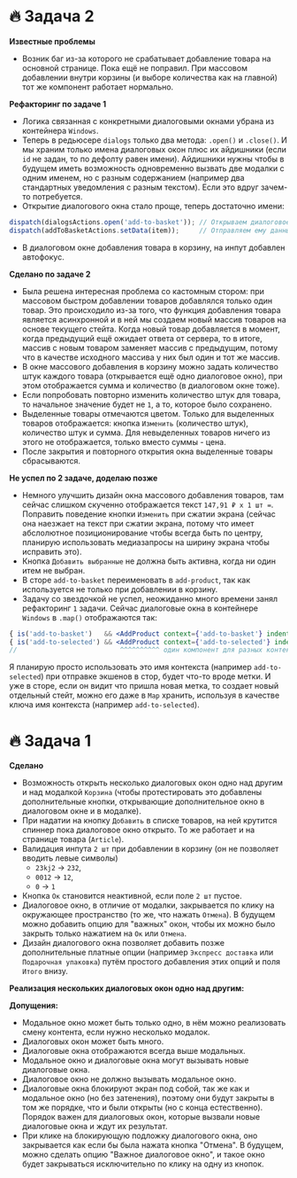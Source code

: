 # 🔥 Задача 2

**Известные проблемы**
- Возник баг из-за которого не срабатывает добавление товара на основной странице. Пока ещё не поправил. При массовом добавлении внутри корзины (и выборе количества как на главной) тот же компонент работает нормально.

**Рефакторинг по задаче 1**
- Логика связанная с конкретными диалоговыми окнами убрана из контейнера `Windows`.
- Теперь в редьюсере `dialogs` только два метода: `.open()` и `.close()`. И мы храним только имена диалоговых окон плюс их айдишники (если `id` не задан, то по дефолту равен имени). Айдишники нужны чтобы в будущем иметь возможность одновременно вызвать две модалки с одним именем, но с разным содержанием (например два стандартных уведомления с разным текстом). Если это вдруг зачем-то потребуется.
- Открытие диалогового окна стало проще, теперь достаточно имени:
```js
dispatch(dialogsActions.open('add-to-basket')); // Открываем диалоговое окно
dispatch(addToBasketActions.setData(item));     // Отправляем ему данные (если требуется)
```
- В диалоговом окне добавления товара в корзину, на инпут добавлен автофокус.

**Сделано по задаче 2**
- Была решена интересная проблема со кастомным стором: при массовом быстром добавлении товаров добавлялся только один товар. Это происходило из-за того, что функция добавления товара является асинхронной и в ней мы создаем новый массив товаров на основе текущего стейта. Когда новый товар добавляется в момент, когда предыдущий ещё ожидает ответа от сервера, то в итоге, массив с новым товаром заменяет массив с предыдущим, потому что в качестве исходного массива у них был один и тот же массив.
- В окне массового добавления в корзину можно задать количество штук каждого товара (открывается ещё одно диалоговое окно), при этом отображается сумма и количество (в диалоговом окне тоже).
- Если попробовать повторно изменить количество штук для товара, то начальное значение будет не `1`, а то, которое было сохранено.
- Выделенные товары отмечаются цветом. Только для выделенных товаров отображается: кнопка `Изменить` (количество штук), количество штук и сумма. Для невыделенных товаров ничего из этого не отображается, только вместо суммы - цена.
- После закрытия и повторного открытия окна выделенные товары сбрасываются.

**Не успел по 2 задаче, доделаю позже**
- Немного улучшить дизайн окна массового добавления товаров, там сейчас слишком скученно отображается текст `147,91 ₽ x 1 шт =`. Поправить поведение кнопки `Изменить` при сжатии экрана (сейчас она наезжает на текст при сжатии экрана, потому что имеет абслолютное позиционирование чтобы всегда быть по центру, планирую использовать медиазапросы на ширину экрана чтобы исправить это).
- Кнопка `Добавить выбранные` не должна быть активна, когда ни один итем не выбран.
- В сторе `add-to-basket` переименовать  в `add-product`, так как используется не только при добавлении в корзину.
- Задачу со звездочкой не успел, неожиданно много времени занял рефакторинг `1` задачи. Сейчас диалоговые окна в контейнере `Windows` в `.map()` отображаются так:
```jsx
{ is('add-to-basket')   && <AddProduct context={'add-to-basket'} indent={index} /> }
{ is('add-to-selected') && <AddProduct context={'add-to-selected'} indent={index} /> }
//                          ^^^^^^^^^^ один компонент для разных контекстов
```
Я планирую просто использовать это имя контекста (например `add-to-selected`) при отправке экшенов в стор, будет что-то вроде метки. И уже в сторе, если он видит что пришла новая метка, то создает новый отдельный стейт, можно его даже в `Map` хранить, используя в качестве ключа имя контекста (например `add-to-selected`).

# 🔥 Задача 1

**Сделано**
- Возможность открыть несколько диалоговых окон одно над другим и над модалкой `Корзина` (чтобы протестировать это добавлены дополнительные кнопки, открывающие дополнительное окно в диалоговом окне и в модалке).
- При надатии на кнопку `Добавить` в списке товаров, на ней крутится спиннер пока диалоговое окно открыто. То же работает и на странице товара (`Article`).
- Валидация инпута `2 шт` при добавлении в корзину (он не позволяет вводить левые символы)
  - `23kj2` -> `232`,
  - `0012`  -> `12`,
  - `0`     -> `1`
- Кнопка `Ок` становится неактивной, если поле `2 шт` пустое.
- Диалоговое окно, в отличие от модалки, закрывается по клику на окружающее пространство (то же, что нажать `Отмена`). В будущем можно добавить опцию для "важных" окон, чтобы их можно было закрыть только нажатием на `Ок` или `Отмена`.
- Дизайн диалогового окна позволяет добавить позже дополнительные платные опции (например `Экспресс доставка` или `Подарочная упаковка`) путём простого добавления этих опций и поля `Итого` внизу.

**Реализация нескольких диалоговых окон одно над другим:**

**Допущения:**
 - Модальное окно может быть только одно, в нём можно реализовать смену контента, если нужно несколько модалок.
 - Диалоговых окон может быть много.
 - Диалоговые окна отображаются всегда выше модальных.
 - Модальное окно и диалоговые окна могут вызывать новые диалоговые окна.
 - Диалоговое окно не должно вызывать модальное окно.
 - Диалоговые окна блокируют экран под собой, так же как и модальное окно (но без затенения),
   поэтому они будут закрыты в том же порядке, что и были открыты (но с конца естественно).
   Порядок важен для диалоговых окон, которые вызвали новые диалоговые окна и ждут их результат.
 - При клике на блокирующую подложку диалогового окна, оно закрывается как если бы была
   нажата кнопка "Отмена". В будущем, можно сделать опцию "Важное диалоговое окно", и такое
   окно будет закрываться исключительно по клику на одну из кнопок.
